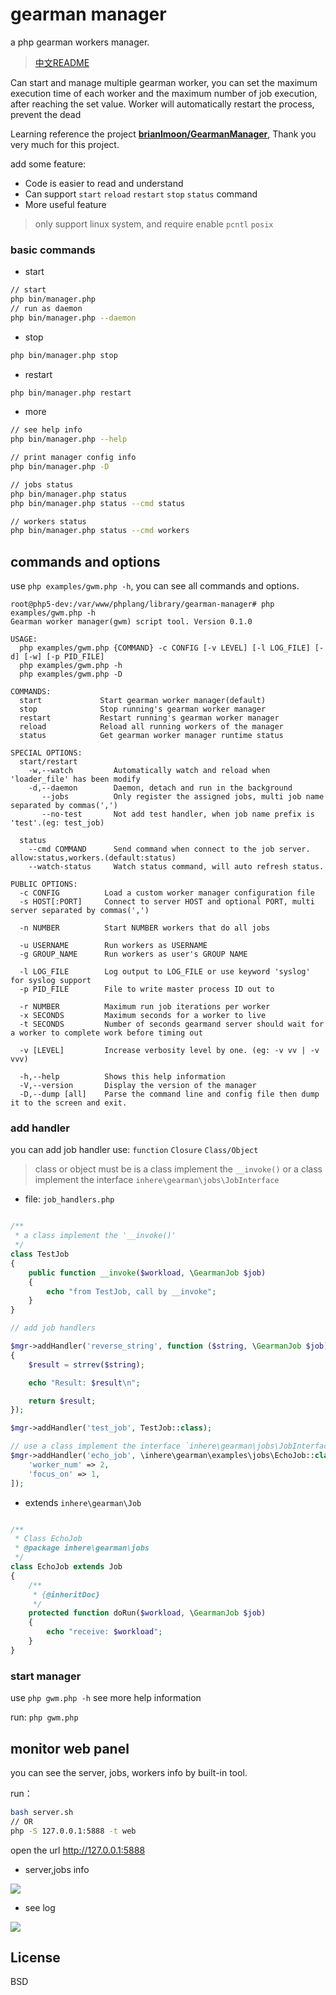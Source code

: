 # gearman manager

a php gearman workers manager.

> [中文README](README_zh.md)

Can start and manage multiple gearman worker, you can set the maximum execution time of 
each worker and the maximum number of job execution, after reaching the set value.
Worker will automatically restart the process, prevent the dead

Learning reference the project **[brianlmoon/GearmanManager](https://github.com/brianlmoon/GearmanManager)**, Thank you very much for this project.

add some feature:

- Code is easier to read and understand
- Can support `start` `reload` `restart` `stop` `status` command
- More useful feature

> only support linux system, and require enable `pcntl` `posix` 

### basic commands

- start

```bash
// start
php bin/manager.php 
// run as daemon
php bin/manager.php --daemon 
```

- stop 

```bash 
php bin/manager.php stop
```

- restart

```bash
php bin/manager.php restart
```

- more

```bash
// see help info
php bin/manager.php --help

// print manager config info
php bin/manager.php -D

// jobs status
php bin/manager.php status
php bin/manager.php status --cmd status

// workers status
php bin/manager.php status --cmd workers
```

## commands and options

use `php examples/gwm.php -h`, you can see all commands and options.

```
root@php5-dev:/var/www/phplang/library/gearman-manager# php examples/gwm.php -h
Gearman worker manager(gwm) script tool. Version 0.1.0

USAGE:
  php examples/gwm.php {COMMAND} -c CONFIG [-v LEVEL] [-l LOG_FILE] [-d] [-w] [-p PID_FILE]
  php examples/gwm.php -h
  php examples/gwm.php -D

COMMANDS:
  start             Start gearman worker manager(default)
  stop              Stop running's gearman worker manager
  restart           Restart running's gearman worker manager
  reload            Reload all running workers of the manager
  status            Get gearman worker manager runtime status

SPECIAL OPTIONS:
  start/restart
    -w,--watch         Automatically watch and reload when 'loader_file' has been modify
    -d,--daemon        Daemon, detach and run in the background
       --jobs          Only register the assigned jobs, multi job name separated by commas(',')
       --no-test       Not add test handler, when job name prefix is 'test'.(eg: test_job)

  status
    --cmd COMMAND      Send command when connect to the job server. allow:status,workers.(default:status)
    --watch-status     Watch status command, will auto refresh status.

PUBLIC OPTIONS:
  -c CONFIG          Load a custom worker manager configuration file
  -s HOST[:PORT]     Connect to server HOST and optional PORT, multi server separated by commas(',')

  -n NUMBER          Start NUMBER workers that do all jobs

  -u USERNAME        Run workers as USERNAME
  -g GROUP_NAME      Run workers as user's GROUP NAME

  -l LOG_FILE        Log output to LOG_FILE or use keyword 'syslog' for syslog support
  -p PID_FILE        File to write master process ID out to

  -r NUMBER          Maximum run job iterations per worker
  -x SECONDS         Maximum seconds for a worker to live
  -t SECONDS         Number of seconds gearmand server should wait for a worker to complete work before timing out

  -v [LEVEL]         Increase verbosity level by one. (eg: -v vv | -v vvv)

  -h,--help          Shows this help information
  -V,--version       Display the version of the manager
  -D,--dump [all]    Parse the command line and config file then dump it to the screen and exit.
```

### add handler

you can add job handler use: `function` `Closure` `Class/Object`

> class or object must be is a class implement the `__invoke()` or a class implement the interface `inhere\gearman\jobs\JobInterface`

- file: `job_handlers.php`

```php

/**
 * a class implement the '__invoke()'
 */
class TestJob
{
    public function __invoke($workload, \GearmanJob $job)
    {
        echo "from TestJob, call by __invoke";
    }
}

// add job handlers

$mgr->addHandler('reverse_string', function ($string, \GearmanJob $job)
{
    $result = strrev($string);

    echo "Result: $result\n";

    return $result;
});

$mgr->addHandler('test_job', TestJob::class);

// use a class implement the interface `inhere\gearman\jobs\JobInterface`, add some option for the job.
$mgr->addHandler('echo_job', \inhere\gearman\examples\jobs\EchoJob::class, [
    'worker_num' => 2,
    'focus_on' => 1,
]);
```

- extends `inhere\gearman\Job`

```php

/**
 * Class EchoJob
 * @package inhere\gearman\jobs
 */
class EchoJob extends Job
{
    /**
     * {@inheritDoc}
     */
    protected function doRun($workload, \GearmanJob $job)
    {
        echo "receive: $workload";
    }
}
```

### start manager

use `php gwm.php -h` see more help information

run: `php gwm.php`

## monitor web panel

you can see the server, jobs, workers info by built-in tool.

run：

```bash
bash server.sh
// OR
php -S 127.0.0.1:5888 -t web
```

open the url http://127.0.0.1:5888 

- server,jobs info

![](web/assets/svr-info.png)

- see log

![](web/assets/log-info1.png)

## License

BSD
